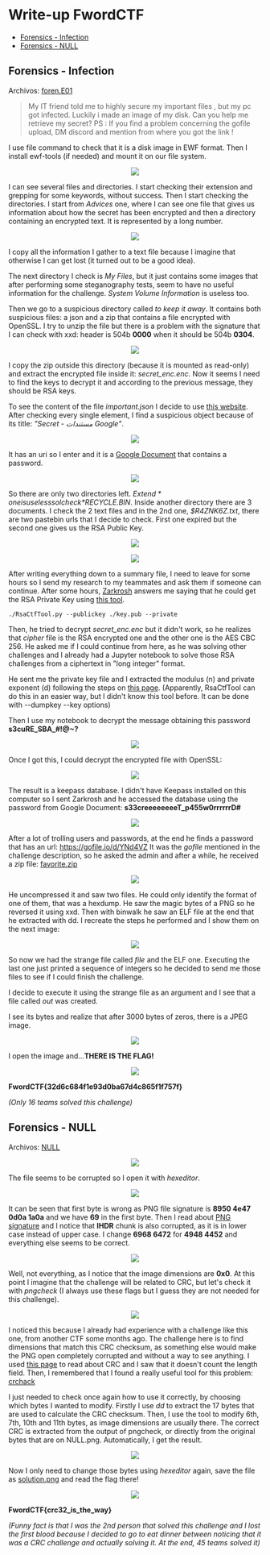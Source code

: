 # Write-up FwordCTF

* [Forensics - Infection](#forensics---infection)
* [Forensics - NULL](#forensics---null)





## Forensics - Infection

Archivos: <a href="http://download.fword.wtf/foren.E01">foren.E01</a>


> My IT friend told me to highly secure my important files , but my pc got infected. Luckily i made an image of my disk. Can you help me retrieve my secret? PS : If you find a problem concerning the gofile upload, DM discord and mention from where you got the link !


I use file command to check that it is a disk image in EWF format. Then I install ewf-tools (if needed) and mount it on our file system.

<p align="center">
  <img src="imgs/infection_1.png">
</p>

I can see several files and directories. I start checking their extension and grepping for some keywords, without success. Then I start checking the directories. I start from _Advices_ one, where I can see one file that gives us information about how the secret has been encrypted and then a directory containing an encrypted text. It is represented by a long number.

<p align="center">
  <img src="imgs/infection_2.png">
</p>

I copy all the information I gather to a text file because I imagine that otherwise I can get lost (it turned out to be a good idea).

The next directory I check is *My Files*, but it just contains some images that after performing some steganography tests, seem to have no useful information for the challenge. *System Volume Information* is useless too.

Then we go to a suspicious directory called *to keep it away*. It contains both suspicious files: a json and a zip that contains a file encrypted with OpenSSL. I try to unzip the file but there is a problem with the signature that I can check with xxd: header is 504b **0000** when it should be 504b **0304**.

<p align="center">
  <img src="imgs/infection_3.png">
</p>


I copy the zip outside this directory (because it is mounted as read-only) and extract the encrypted file inside it: *secret_enc.enc*. Now it seems I need to find the keys to decrypt it and according to the previous message, they should be RSA keys.

To see the content of the file *important.json* I decide to use <a href="http://jsonviewer.stack.hu/">this website</a>. After checking every single element, I find a suspicious object because of its title: *"Secret - مستندات Google"*. 

<p align="center">
  <img src="imgs/infection_4.png">
</p>

It has an uri so I enter and it is a <a href="https://docs.google.com/document/d/1ihJrLY-1GW7gfmWzN8VuEOLHlF4XXEb6kDucb7-e5k0/edit?fbclid=IwAR2_3CXFR7uzuIpBVaumFSPL8sfZUe2SLVMzuFb7dfz40GmAkAaFt4U2XKM">Google Document</a> that contains a password.

<p align="center">
  <img src="imgs/infection_5.png">
</p>

So there are only two directories left. *$Extend* one is useless so I check *$RECYCLE.BIN*. Inside another directory there are 3 documents. I check the 2 text files and in the 2nd one, *$R4ZNK6Z.txt*, there are two pastebin urls that I decide to check. First one expired but the second one gives us the RSA Public Key.

<p align="center">
  <img src="imgs/infection_6.png">
</p>

<p align="center">
  <img src="imgs/infection_7.png">
</p>

After writing everything down to a summary file, I need to leave for some hours so I send my research to my teammates and ask them if someone can continue. After some hours, <a href="https://github.com/Zarkrosh">Zarkrosh</a> answers me saying that he could get the RSA Private Key using <a href="https://github.com/Ganapati/RsaCtfTool">this tool</a>. 

```./RsaCtfTool.py --publickey ./key.pub --private```

Then, he tried to decrypt *secret_enc.enc* but it didn't work, so he realizes that *cipher* file 
is the RSA encrypted one and the other one is the AES CBC 256. He asked me if I could continue from here, as he was solving other challenges and I already had a Jupyter notebook to solve those RSA challenges from a ciphertext in "long integer" format.

He sent me the private key file and I extracted the modulus (n) and private exponent (d) following the steps on <a href="https://blog.shines.me.uk/generating-rsa-public-modulus-public-exponent-private-exponent-as-hexdecimals/">this page</a>. (Apparently, RsaCtfTool can do this in an easier way, but I didn't know this tool before. It can be done with --dumpkey --key options)

Then I use my notebook to decrypt the message obtaining this password **s3cuRE_SBA_#!@~?**

<p align="center">
  <img src="imgs/infection_8.png">
</p>

Once I got this, I could decrypt the encrypted file with OpenSSL:

<p align="center">
  <img src="imgs/infection_9.png">
</p>

The result is a keepass database. I didn't have Keepass installed on this computer so I sent Zarkrosh and he accessed the database using the password from Google Document: **s33creeeeeeeeT_p455w0rrrrrrD#**

<p align="center">
  <img src="imgs/infection_10.jpg">
</p>

After a lot of trolling users and passwords, at the end he finds a password that has an url: https://gofile.io/d/YNd4VZ 
It was the *gofile* mentioned in the challenge description, so he asked the admin and after a while, he received a zip file: <a href="challs/favorite.zip">favorite.zip</a>

<p align="center">
  <img src="imgs/infection_11.jpg">
</p>

He uncompressed it and saw two files. He could only identify the format of one of them, that was a hexdump. He saw the magic bytes of a PNG so he reversed it using xxd. Then with binwalk he saw an ELF file at the end that he extracted with dd. I recreate the steps he performed and I show them on the next image:

<p align="center">
  <img src="imgs/infection_12.png">
</p>

So now we had the strange file called *file* and the ELF one. Executing the last one just printed a sequence of integers so he decided to send me those files to see if I could finish the challenge.

I decide to execute it using the strange file as an argument and I see that a file called *out* was created. 

I see its bytes and realize that after 3000 bytes of zeros, there is a JPEG image.

<p align="center">
  <img src="imgs/infection_13.png">
</p>

I open the image and...**THERE IS THE FLAG!**

<p align="center">
  <img src="imgs/out.jpg">
</p>

**FwordCTF{32d6c684f1e93d0ba67d4c865f1f757f}**

*(Only 16 teams solved this challenge)*


## Forensics - NULL

Archivos: <a href="challs/NULL">NULL</a>

<p align="center">
  <img src="imgs/Task.png">
</p>

The file seems to be corrupted so I open it with *hexeditor*. 

<p align="center">
  <img src="imgs/null_1.png">
</p>

It can be seen that first byte is wrong as PNG file signature is **8950 4e47 0d0a 1a0a** and we have **69** in the first byte. Then I read about <a href="http://www.libpng.org/pub/png/spec/1.2/PNG-Chunks.html">PNG signature</a> and I notice that **IHDR** chunk is also corrupted, as it is in lower case instead of upper case. I change **6968 6472** for **4948 4452** and everything else seems to be correct. 

<p align="center">
  <img src="imgs/null_2.png">
</p>

Well, not everything, as I notice that the image dimensions are **0x0**. At this point I imagine that the challenge will be related to CRC, but let's check it with *pngcheck* (I always use these flags but I guess they are not needed for this challenge).

<p align="center">
  <img src="imgs/null_3.png">
</p>

I noticed this because I already had experience with a challenge like this one, from another CTF some months ago. The challenge here is to find dimensions that match this CRC checksum, as something else would make the PNG open completely corrupted and without a way to see anything. I used <a href="http://www.libpng.org/pub/png/spec/1.2/PNG-Structure.html">this page</a> to read about CRC and I saw that it doesn't count the length field. Then, I remembered that I found a really useful tool for this problem: <a href="https://github.com/resilar/crchack">crchack</a>

I just needed to check once again how to use it correctly, by choosing which bytes I wanted to modify. Firstly I use *dd* to extract the 17 bytes that are used to calculate the CRC checksum. Then, I use the tool to modify 6th, 7th, 10th and 11th bytes, as image dimensions are usually there. The correct CRC is extracted from the output of pngcheck, or directly from the original bytes that are on NULL.png. Automatically, I get the result.

<p align="center">
  <img src="imgs/null_4.png">
</p>

Now I only need to change those bytes using *hexeditor* again, save the file as <a href="imgs/solution.png">solution.png</a> and read the flag there!

<p align="center">
  <img src="imgs/solution.png">
</p>

**FwordCTF{crc32_is_the_way}**

*(Funny fact is that I was the 2nd person that solved this challenge and I lost the first blood because I decided to go to eat dinner between noticing that it was a CRC challenge and actually solving it. At the end, 45 teams solved it)*

